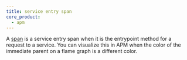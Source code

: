 ```yaml
---
title: service entry span
core_product:
  - apm
---
```

A [span][1] is a service entry span when it is the entrypoint method for a request to a service. You can visualize this in APM when the color of the immediate parent on a flame graph is a different color.

[1]: /glossary/#span